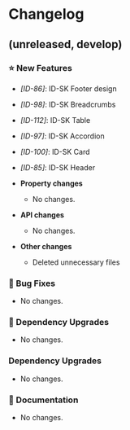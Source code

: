 # Changelog

## (unreleased, develop)

### ⭐ New Features

- _[ID-86]_: ID-SK Footer design
- _[ID-98]_: ID-SK Breadcrumbs
- _[ID-112]_: ID-SK Table
- _[ID-97]_: ID-SK Accordion
- _[ID-100]_: ID-SK Card
- _[ID-85]_: ID-SK Header

- **Property changes**

  - No changes.

- **API changes**

  - No changes.

- **Other changes**

  - Deleted unnecessary files

### 🐞 Bug Fixes

- No changes.

### 🔨 Dependency Upgrades

- No changes.

### Dependency Upgrades

- No changes.

### 📔 Documentation

- No changes.
